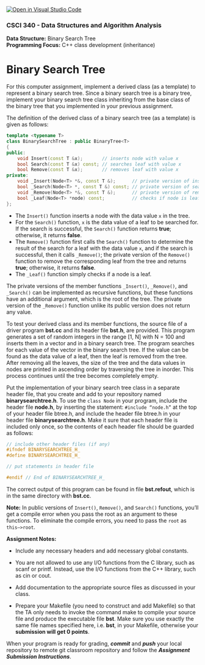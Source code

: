 [![Open in Visual Studio Code](https://classroom.github.com/assets/open-in-vscode-c66648af7eb3fe8bc4f294546bfd86ef473780cde1dea487d3c4ff354943c9ae.svg)](https://classroom.github.com/online_ide?assignment_repo_id=9102062&assignment_repo_type=AssignmentRepo)
### CSCI 340 - Data Structures and Algorithm Analysis

**Data Structure:**  Binary Search Tree <BR>
**Programming Focus:** C++ class development (inheritance)

# Binary Search Tree

For this computer assignment, implement a derived class (as a template) to represent a binary search tree. Since a binary search tree is a binary tree, implement your binary search tree class inheriting from the base class of the binary tree that you implemented in your previous assignment.

The definition of the derived class of a binary search tree (as a template) is given as follows:

```c++
template <typename T>
class BinarySearchTree : public BinaryTree<T>
{
public:
    void Insert(const T &x);       // inserts node with value x
    bool Search(const T &x) const; // searches leaf with value x
    bool Remove(const T &x);       // removes leaf with value x
private:
    void _Insert(Node<T> *&, const T &);      // private version of insert
    bool _Search(Node<T> *, const T &) const; // private version of search
    void _Remove(Node<T> *&, const T &);      // private version of remove
    bool _Leaf(Node<T> *node) const;          // checks if node is leaf
};
```

- The `Insert()` function inserts a node with the data value `x` in the tree. 
- For the `Search()` function, `x` is the data value of a leaf to be searched for. If the search is successful, the `Search()` function returns **true**; otherwise, it returns **false**. 
- The `Remove()` function first calls the `Search()` function to determine the result of the search for a leaf with the data value `x`, and if the search is successful, then it calls `_Remove()`; the private version of the `Remove()` function to remove the corresponding leaf from the tree and returns **true**; otherwise, it returns **false**. 
- The `_Leaf()` function simply checks if a node is a leaf.

The private versions of the member functions `_Insert()`, `_Remove()`, and `_Search()` can be implemented as recursive functions, but these functions have an additional argument, which is the root of the tree. The private version of the `_Remove()` function unlike its public version does not return any value.

To test your derived class and its member functions, the source file of a driver program **bst.cc** and its header file **bst.h**, are provided. This program generates a set of random integers in the range [1, N] with N = 100 and inserts them in a vector and in a binary search tree. The program searches for each value of the vector in the binary search tree. If the value can be found as the data value of a leaf, then the leaf is removed from the tree. After removing all the leaves, the size of the tree and the data values in nodes are printed in ascending order by traversing the tree in inorder. This process continues until the tree becomes completely empty.

Put the implementation of your binary search tree class in a separate header file, that you create and add to your repository named **binarysearchtree.h**. To use the `class Node` in your program, include the header file **node.h**, by inserting the statement: `#include “node.h”` at the top of your header file btree.h, and include the header file btree.h in your header file **binarysearchtree.h**. Make it sure that each header file is included only once, so the contents of each header file should be guarded as follows:

```c++
// include other header files (if any)
#ifndef BINARYSEARCHTREE_H_
#define BINARYSEARCHTREE_H_

// put statements in header file

#endif // End of BINARYSEARCHTREE_H_
```

The correct output of this program can be found in file **bst.refout**, which is in the same directory with **bst.cc**.

**Note:** In public versions of `Insert()`, `Remove()`, and `Search()` functions, you’ll get a compile error when you pass the root as an argument to these functions. To eliminate the compile errors, you need to pass the `root` as `this–>root`.

**Assignment Notes:**

- Include any necessary headers and add necessary global constants.

- You are not allowed to use any I/O functions from the C library, such as scanf or printf. Instead, use the I/O functions from the C++ library, such as cin or cout.

- Add documentation to the appropriate source files as discussed in your class.

- Prepare your Makefile (you need to construct and add Makefile) so that the TA only needs to invoke the command make to compile your source file and produce the executable file **bst**. Make sure you use exactly the same file names specified here, i.e. **bst**, in your Makefile, otherwise your **submission will get 0 points**.

When your program is ready for grading, ***commit*** and ***push*** your local repository to remote git classroom repository and follow the _**Assignment Submission Instructions**_.
